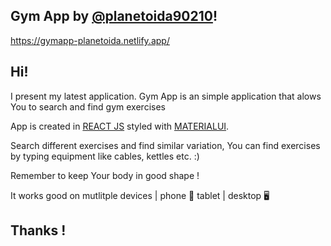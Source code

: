 ## Gym App by [@planetoida90210](http://github.com/planetoida90210)!

https://gymapp-planetoida.netlify.app/

## Hi! 

I present my latest application. Gym App is an simple application that alows You to search and find gym exercises

App is created in [REACT JS](https://reactjs.org/) styled with [MATERIALUI](https://mui.com/).

Search different exercises and find similar variation, You can find exercises by typing equipment like cables, kettles etc. :)

Remember to keep Your body in good shape ! 

It works good on mutlitple devices | phone 📱 tablet | desktop 🖥️


## Thanks !
